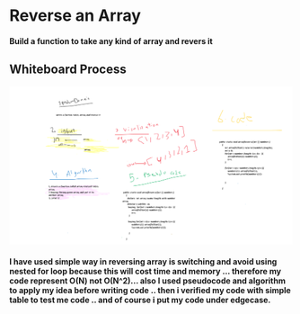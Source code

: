 # Reverse an Array

#### Build a function to take any kind of array and revers it


## Whiteboard Process

![array-reverse](array-reverse.png)



#### I have used simple way in reversing array is switching and avoid using nested for loop because this will cost time and memory ... therefore my code represent  O(N) not O(N^2)... also I used pseudocode and algorithm to apply my idea before writing code .. then i verified my code with simple table to test me code .. and of course i put my code under edgecase.